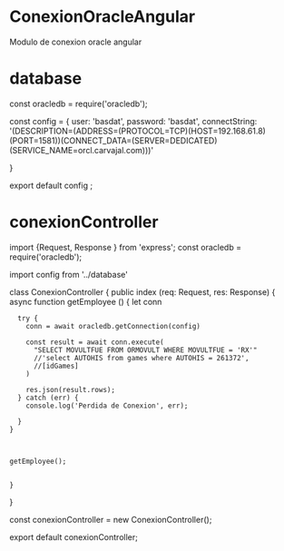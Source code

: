 # ConexionOracleAngular
Modulo de conexion oracle angular

# database
const oracledb = require('oracledb');


const config = {
  user: 'basdat',
  password: 'basdat',
  connectString: '(DESCRIPTION=(ADDRESS=(PROTOCOL=TCP)(HOST=192.168.61.8)(PORT=1581))(CONNECT_DATA=(SERVER=DEDICATED)(SERVICE_NAME=orcl.carvajal.com)))'

}


export default config ;

# conexionController

import {Request, Response  } from 'express';
const oracledb = require('oracledb');

import config from '../database'

class ConexionController {
  public index (req: Request, res: Response) {
    async function getEmployee () {
      let conn
    
      try {
        conn = await oracledb.getConnection(config)
    
        const result = await conn.execute(
          "SELECT MOVULTFUE FROM ORMOVULT WHERE MOVULTFUE = 'RX'" 
          //'select AUTOHIS from games where AUTOHIS = 261372',
          //[idGames]
        )
          
        res.json(result.rows);
      } catch (err) {
        console.log('Perdida de Conexion', err);
        
      }
    }
    


    getEmployee();
    
    
    }
}

const conexionController = new ConexionController();

export default conexionController;


